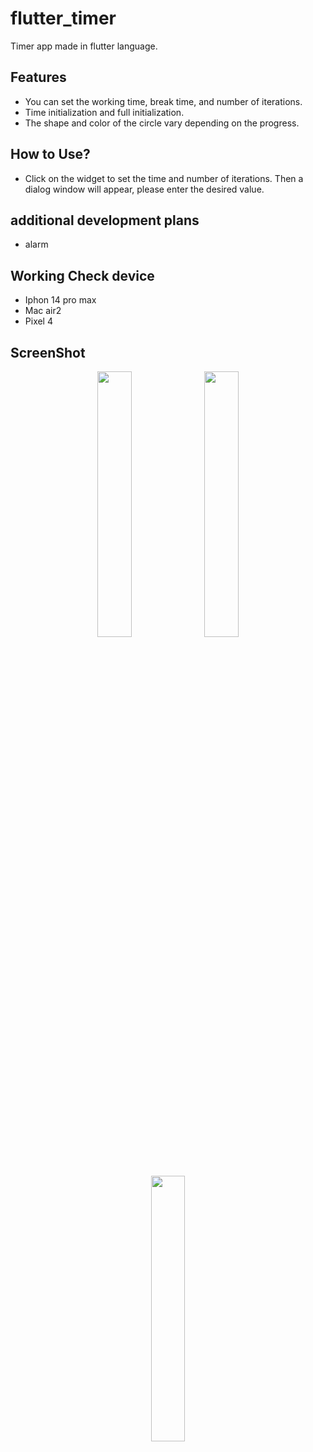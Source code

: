 # flutter_timer

Timer app made in flutter language.

## Features
* You can set the working time, break time, and number of iterations.
* Time initialization and full initialization.
* The shape and color of the circle vary depending on the progress.
  
## How to Use?
* Click on the widget to set the time and number of iterations. Then a dialog window will appear, please enter the desired value.

## additional development plans
* alarm

## Working Check device
* Iphon 14 pro max
* Mac air2
* Pixel 4
## ScreenShot
<p align="center">
  <img src="https://github.com/Myeongcheol-shin/flutter_timer/assets/82868004/51d6b248-d6d4-4813-8806-986672851363" align="center" width="33%">
  <img src="https://github.com/Myeongcheol-shin/flutter_timer/assets/82868004/44ff3ce3-871d-4cee-a89e-5dbb87f39f47" align="center" width="33%">
  <img src="https://github.com/Myeongcheol-shin/flutter_timer/assets/82868004/2e68b758-a6a0-4a89-85e0-50c9b2294aba" align="center" width="33%">
</p>
